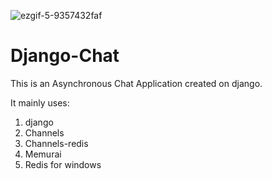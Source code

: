 ![ezgif-5-9357432faf](https://user-images.githubusercontent.com/79249157/148678956-9b064d0c-bb08-4a7b-a845-e529aad59d78.gif)
# Django-Chat

This is an Asynchronous Chat Application created on django.

It mainly uses:
1. django
2. Channels
3. Channels-redis
4. Memurai
5. Redis for windows

